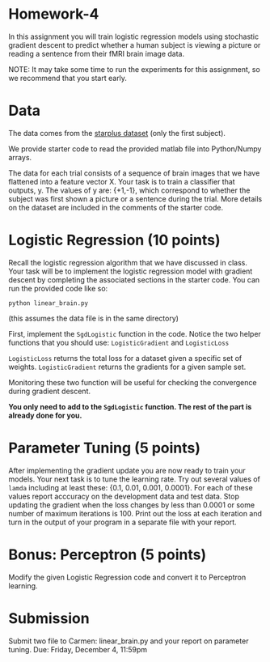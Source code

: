 # Homework-4


In this assignment you will train logistic regression models using stochastic gradient descent to predict whether a human subject is viewing a picture or reading a sentence from their fMRI brain image data.


NOTE: It may take some time to run the experiments for this assignment, so we recommend that you start early. 

# Data

The data comes from the [starplus dataset](http://www.cs.cmu.edu/afs/cs.cmu.edu/project/theo-81/www/) (only the first subject). 

We provide starter code to read the provided matlab file into Python/Numpy arrays. 

The data for each trial consists of a sequence of brain images that we have flattened into a feature vector X. Your task is to train a classifier that outputs, y. The values of y are: {+1,-1}, which correspond to whether the subject was first shown a picture or a sentence during the trial. More details on the dataset are included in the comments of the starter code.

# Logistic Regression (10 points)

Recall the logistic regression algorithm that we have discussed in class. Your task will be to implement the logistic regression model with gradient descent by completing the associated sections in the starter code. You can run the provided code like so:

```
python linear_brain.py

```


(this assumes the data file is in the same directory)


First, implement the `SgdLogistic` function in the code. Notice the two helper functions that you should use: `LogisticGradient` and `LogisticLoss` 

`LogisticLoss` returns the total loss for a dataset given a specific set of weights. 
`LogisticGradient` returns the gradients for a given sample set.

Monitoring these two function will be useful for checking the convergence during gradient descent.

**You only need to add to the `SgdLogistic` function. The rest of the part is already done for you.** 


# Parameter Tuning (5 points)

After implementing the gradient update you are now ready to train your models. Your next task is to tune the learning rate. Try out several values of `lamda` including at least these: {0.1, 0.01, 0.001, 0.0001}. For each of these values report acccuracy on the development data and test data. Stop updating the gradient when the loss changes by less than 0.0001 or some number of maximum iterations is 100. Print out the loss at each iteration and turn in the output of your program in a separate file with your report.


# Bonus: Perceptron (5 points)

Modify the given Logistic Regression code and convert it to Perceptron learning. 



# Submission

Submit two file to Carmen: linear_brain.py and your report on parameter tuning.
Due: Friday, December 4, 11:59pm




